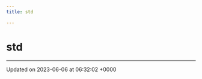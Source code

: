 ```yaml
---
title: std

---
```


# std








-------------------------------

Updated on 2023-06-06 at 06:32:02 +0000